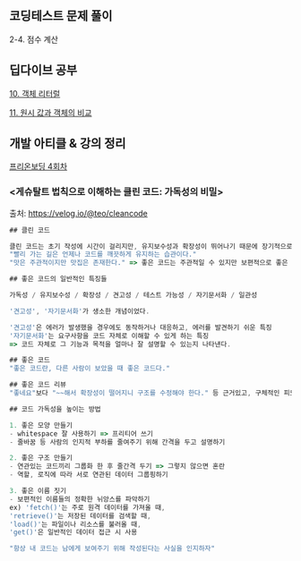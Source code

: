 ## 코딩테스트 문제 풀이

2-4. 점수 계산

## 딥다이브 공부

[10. 객체 리터럴](https://vast-nephew-587.notion.site/10-5548969915984cb89bc10bce62053778?pvs=4)

[11. 원시 값과 객체의 비교](https://vast-nephew-587.notion.site/11-15f415d6066e422b88d23c9c128104dd?pvs=4)

## 개발 아티클 & 강의 정리

[프리온보딩 4회차](https://vast-nephew-587.notion.site/11-15f415d6066e422b88d23c9c128104dd?pvs=4)

### <게슈탈트 법칙으로 이해하는 클린 코드: 가독성의 비밀>

출처: https://velog.io/@teo/cleancode

```jsx
## 클린 코드

클린 코드는 초기 작성에 시간이 걸리지만, 유지보수성과 확장성이 뛰어나기 때문에 장기적으로 더 효율적이다.
"빨리 가는 길은 언제나 코드를 깨끗하게 유지하는 습관이다."
"맛은 주관적이지만 맛집은 존재한다." => 좋은 코드는 주관적일 수 있지만 보편적으로 좋은 코드 기준은 있다.

## 좋은 코드의 일반적인 특징들

가독성 / 유지보수성 / 확장성 / 견고성 / 테스트 가능성 / 자기문서화 / 일관성

'견고성', '자기문서화'가 생소한 개념이었다.

'견고성'은 에러가 발생했을 경우에도 동작하거나 대응하고, 에러를 발견하기 쉬운 특징
'자기문서화'는 요구사항을 코드 자체로 이해할 수 있게 하는 특징
=> 코드 자체로 그 기능과 목적을 얼마나 잘 설명할 수 있는지 나타낸다.

## 좋은 코드
"좋은 코드란, 다른 사람이 보았을 때 좋은 코드다."

## 좋은 코드 리뷰
"좋네요"보다 "~~해서 확장성이 떨어지니 구조를 수정해야 한다." 등 근거있고, 구체적인 피드백을 해야한다.

## 코드 가독성을 높이는 방법

1. 좋은 모양 만들기
- whitespace 잘 사용하기 => 프리티어 쓰기
- 줄바꿈 등 사람의 인지적 부하를 줄여주기 위해 간격을 두고 설명하기

2. 좋은 구조 만들기
- 연관있는 코드끼리 그룹화 한 후 줄간격 두기 => 그렇지 않으면 혼란
- 역할, 로직에 따라 서로 연관된 데이터 그룹핑하기

3. 좋은 이름 짓기
- 보편적인 이름들의 정확한 뉘앙스를 파악하기
ex) 'fetch()'는 주로 원격 데이터를 가져올 때,
'retrieve()'는 저장된 데이터를 검색할 때,
'load()'는 파일이나 리소스를 불러올 때,
'get()'은 일반적인 데이터 접근 시 사용

"항상 내 코드는 남에게 보여주기 위해 작성된다는 사실을 인지하자"
```
